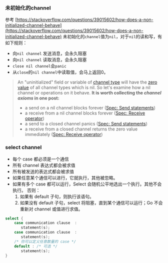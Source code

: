 ### 未初始化的channel
参考 [https://stackoverflow.com/questions/39015602/how-does-a-non-initialized-channel-behave](https://stackoverflow.com/questions/39015602/how-does-a-non-initialized-channel-behave)
未初始化的`channel`值为`nil`，对于`nil`的读和写，有如下规则：
- 向`nil channel` 发送消息，会永久阻塞
- 向`nil channel` 读取消息，会永久阻塞
- `close nil channel`会`panic`
- 从`close`的`nil channel`中读取值，会马上返回0。 
> An "uninitialized" field or variable of [channel type](https://golang.org/ref/spec#Channel_types) will have the [zero value](https://golang.org/ref/spec#The_zero_value) of all channel types which is nil. So let's examine how a nil channel or operations on it behave.
> **It is worth collecting the _channel axioms_ in one post:**
> - a send on a nil channel blocks forever ([Spec: Send statements](https://golang.org/ref/spec#Send_statements))
> - a receive from a nil channel blocks forever ([Spec: Receive operator](https://golang.org/ref/spec#Receive_operator))
> - a send to a closed channel panics ([Spec: Send statements](https://golang.org/ref/spec#Send_statements))
> - a receive from a closed channel returns the zero value immediately ([Spec: Receive operator](https://golang.org/ref/spec#Receive_operator))

### select channel
- 每个 case 都必须是一个通信
- 所有 channel 表达式都会被求值
- 所有被发送的表达式都会被求值
- 如果任意某个通信可以进行，它就执行，其他被忽略。
- 如果有多个 case 都可以运行，Select 会随机公平地选出一个执行。其他不会执行。
否则：
   1. 如果有 default 子句，则执行该语句。
   2. 如果没有 default 子句，select 将阻塞，直到某个通信可以运行；Go 不会重新对 channel 或值进行求值。
```go
select {
    case communication clause  :
       statement(s);      
    case communication clause  :
       statement(s);
    /* 你可以定义任意数量的 case */
    default : /* 可选 */
       statement(s);
}
```
